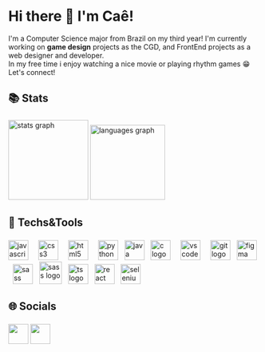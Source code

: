 # Hi there 👋 I'm Caê! 
I'm a Computer Science major from Brazil on my third year! I'm currently working on <b>game design</b> projects as the CGD, and FrontEnd projects as a web designer and developer.
<br>In my free time i enjoy watching a nice movie or playing rhythm games 😁 Let's connect!

## 📚 Stats 

###

<div align="left">
  <img src="https://github-readme-stats.vercel.app/api?username=caezord&hide_title=false&hide_rank=false&show_icons=true&include_all_commits=true&count_private=true&disable_animations=false&theme=dark&locale=en&hide_border=true&order=1" height="160" alt="stats graph"  />
  <img src="https://github-readme-stats.vercel.app/api/top-langs?username=caezord&locale=en&hide_title=false&layout=compact&card_width=320&langs_count=5&theme=dark&hide_border=true&order=2" height="150" alt="languages graph"  />
</div>

###

## 🔧 Techs&Tools 

###

<div align="left">
  <img src="https://cdn.jsdelivr.net/gh/devicons/devicon/icons/javascript/javascript-original.svg" height="40" alt="javascript logo"  />
  <img width="12" />
  <img src="https://cdn.jsdelivr.net/gh/devicons/devicon/icons/css3/css3-original.svg" height="40" alt="css3 logo"  />
  <img width="12" />
  <img src="https://cdn.jsdelivr.net/gh/devicons/devicon/icons/html5/html5-original.svg" height="40" alt="html5 logo"  />
  <img width="12" />
  <img src="https://cdn.jsdelivr.net/gh/devicons/devicon/icons/python/python-original.svg" height="40" alt="python logo"  />
  <img width="5" />
  <img src="https://cdn.jsdelivr.net/gh/devicons/devicon/icons/java/java-original.svg" height="40" alt="java logo"  />
  <img width="5" />
  <img src="https://cdn.jsdelivr.net/gh/devicons/devicon/icons/c/c-original.svg" height="40" alt="c logo"  />
  <img width="12" />
  <img src="https://cdn.jsdelivr.net/gh/devicons/devicon@latest/icons/vscode/vscode-original.svg" height="40" alt="vscode logo"/>
  <img width="12" />
  <img src="https://cdn.jsdelivr.net/gh/devicons/devicon@latest/icons/git/git-original.svg" height="40" alt="git logo"/>
  <img width="5" />
  <img src="https://cdn.jsdelivr.net/gh/devicons/devicon@latest/icons/figma/figma-original.svg" height="40" alt="figma logo"/>
  <img width="5" />
  <img src="https://cdn.jsdelivr.net/gh/devicons/devicon@latest/icons/sass/sass-original.svg" height="40" alt="sass logo"/>
  <img width="5" />
  <img src="https://imgs.search.brave.com/2BsP_LfRO2pQ1iZG-bNdn2ddc8Edf01v0_BuPP03vWo/rs:fit:860:0:0:0/g:ce/aHR0cHM6Ly9pY29u/cy1mb3ItZnJlZS5j/b20vaWZmL3BuZy8y/NTYvdnNjb2RlK2lj/b25zK3R5cGUrcm9i/b3RmcmFtZXdvcmst/MTMyNDQ1MTQ3NDgx/ODM5OTE0My5wbmc" height="45" alt="sass logo"/>
  <img width="5" />
  <img src="https://cdn.jsdelivr.net/gh/devicons/devicon@latest/icons/typescript/typescript-original.svg" height="40" alt="ts logo"/>
  <img width="5" />
  <img src="https://cdn.jsdelivr.net/gh/devicons/devicon@latest/icons/react/react-original.svg" height="40" alt="react logo"/>
  <img width="5" />
  <img src="https://cdn.jsdelivr.net/gh/devicons/devicon@latest/icons/selenium/selenium-original.svg" height="40" alt="selenium logo"/>

          
  
</div>

###

## 🌐 Socials

###


<div> 
  <a href="https://www.linkedin.com/in/maria-clara-marques-0329b0252/ target="_blank"><img src="https://cdn.jsdelivr.net/gh/devicons/devicon@latest/icons/linkedin/linkedin-original.svg" height="40"></a> 
  <a href="https://x.com/11001010111O" target="_blank"><img src="https://cdn.jsdelivr.net/gh/devicons/devicon@latest/icons/twitter/twitter-original.svg" height="40"></a>
  
</div>
